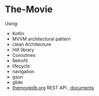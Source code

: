 # The-Movie

Using:
- Kotlin
- MVVM architectural pattern
- clean Architecture
- Hilt library 
- Coroutines
- Retrofit
- lifecycle
- navigation
- gson
- glide
- [themoviedb.org](https://www.themoviedb.org/) REST API , [documents](https://www.themoviedb.org/documentation/api)
